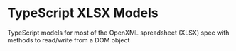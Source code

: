 TypeScript XLSX Models
==============

TypeScript models for most of the OpenXML spreadsheet (XLSX) spec with methods to read/write from a DOM object